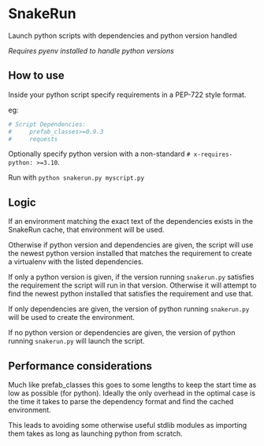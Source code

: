 # SnakeRun #

Launch python scripts with dependencies and python version handled

*Requires pyenv installed to handle python versions*


## How to use ##

Inside your python script specify requirements in a PEP-722 style format.

eg:
```python
# Script Dependencies:
#     prefab_classes>=0.9.3
#     requests
```

Optionally specify python version with a non-standard `# x-requires-python: >=3.10`.

Run with `python snakerun.py myscript.py`

## Logic ##

If an environment matching the exact text of the dependencies exists in the 
SnakeRun cache, that environment will be used.

Otherwise if python version and dependencies are given, the script will use
the newest python version installed that matches the requirement to create
a virtualenv with the listed dependencies.

If only a python version is given, if the version running `snakerun.py` 
satisfies the requirement the script will run in that version. Otherwise
it will attempt to find the newest python installed that satisfies the 
requirement and use that.

If only dependencies are given, the version of python running `snakerun.py`
will be used to create the environment.

If no python version or dependencies are given, the version of python
running `snakerun.py` will launch the script.


## Performance considerations ##

Much like prefab_classes this goes to some lengths to keep the start time
as low as possible (for python). Ideally the only overhead in the optimal 
case is the time it takes to parse the dependency format and find the 
cached environment.

This leads to avoiding some otherwise useful stdlib modules as importing
them takes as long as launching python from scratch.
